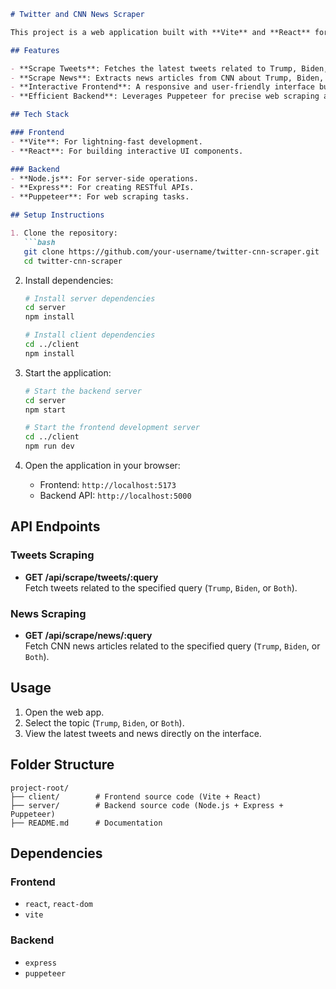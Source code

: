 

```markdown
# Twitter and CNN News Scraper

This project is a web application built with **Vite** and **React** for the frontend, and **Node.js**, **Express**, and **Puppeteer** for the backend. It scrapes tweets from Twitter and news articles from CNN related to Donald Trump, Joe Biden, or both.

## Features

- **Scrape Tweets**: Fetches the latest tweets related to Trump, Biden, or both.
- **Scrape News**: Extracts news articles from CNN about Trump, Biden, or both.
- **Interactive Frontend**: A responsive and user-friendly interface built with React.
- **Efficient Backend**: Leverages Puppeteer for precise web scraping and Node.js for API handling.

## Tech Stack

### Frontend
- **Vite**: For lightning-fast development.
- **React**: For building interactive UI components.

### Backend
- **Node.js**: For server-side operations.
- **Express**: For creating RESTful APIs.
- **Puppeteer**: For web scraping tasks.

## Setup Instructions

1. Clone the repository:
   ```bash
   git clone https://github.com/your-username/twitter-cnn-scraper.git
   cd twitter-cnn-scraper
   ```

2. Install dependencies:
   ```bash
   # Install server dependencies
   cd server
   npm install

   # Install client dependencies
   cd ../client
   npm install
   ```

3. Start the application:
   ```bash
   # Start the backend server
   cd server
   npm start

   # Start the frontend development server
   cd ../client
   npm run dev
   ```

4. Open the application in your browser:
   - Frontend: `http://localhost:5173`
   - Backend API: `http://localhost:5000`

## API Endpoints

### Tweets Scraping
- **GET /api/scrape/tweets/:query**  
  Fetch tweets related to the specified query (`Trump`, `Biden`, or `Both`).

### News Scraping
- **GET /api/scrape/news/:query**  
  Fetch CNN news articles related to the specified query (`Trump`, `Biden`, or `Both`).

## Usage

1. Open the web app.
2. Select the topic (`Trump`, `Biden`, or `Both`).
3. View the latest tweets and news directly on the interface.

## Folder Structure

```
project-root/
├── client/        # Frontend source code (Vite + React)
├── server/        # Backend source code (Node.js + Express + Puppeteer)
├── README.md      # Documentation
```

## Dependencies

### Frontend
- `react`, `react-dom`
- `vite`

### Backend
- `express`
- `puppeteer`

